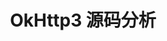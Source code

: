 ---
layout: post
title: "OkHttp3 源码分析"
featured-img: 2018-03-28-4
target: _blank 
link: "books/okhttp3"
summary: "针对知名网络库OkHttp3的源码分析系列文章"
---